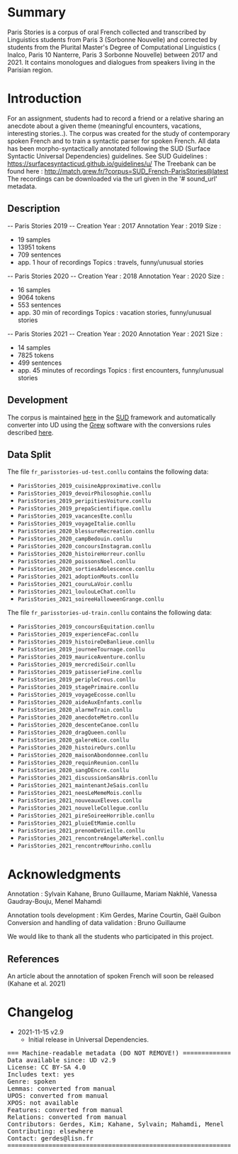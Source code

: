 # Summary

Paris Stories is a corpus of oral French collected and transcribed by Linguistics students from Paris 3 (Sorbonne Nouvelle) and corrected by students from the Plurital Master's Degree of Computational Linguistics ( Inalco, Paris 10 Nanterre, Paris 3 Sorbonne Nouvelle) between 2017 and 2021.
It contains monologues and dialogues from speakers living in the Parisian region.


# Introduction

For an assignment, students had to record a friend or a relative sharing an anecdote about a given theme (meaningful encounters, vacations, interesting stories..).
The corpus was created for the study of contemporary spoken French and to train a syntactic parser for spoken French.
All data has been morpho-syntactically annotated following the SUD (Surface Syntactic Universal Dependencies) guidelines.
See SUD Guidelines : https://surfacesyntacticud.github.io/guidelines/u/
The Treebank can be found here : http://match.grew.fr/?corpus=SUD_French-ParisStories@latest
The recordings can be downloaded via the url given in the '# sound_url' metadata.

## Description

-- Paris Stories 2019 --
Creation Year : 2017
Annotation Year : 2019
Size :
- 19 samples
- 13951 tokens
- 709 sentences
- app. 1 hour of recordings
Topics : travels, funny/unusual stories

-- Paris Stories 2020 --
Creation Year : 2018
Annotation Year : 2020
Size :
- 16 samples
- 9064 tokens
- 553 sentences
- app. 30 min of recordings
Topics : vacation stories, funny/unusual stories


-- Paris Stories 2021 --
Creation Year : 2020
Annotation Year : 2021
Size :
- 14 samples
- 7825 tokens
- 499 sentences
- app. 45 minutes of recordings
Topics : first encounters, funny/unusual stories

## Development

The corpus is maintained [here](https://github.com/surfacesyntacticud/SUD_French-ParisStories) in the [SUD](https://surfacesyntacticud.github.io/) framework and automatically converter into UD using the [Grew](https://grew.fr) software with the conversions rules described [here](https://github.com/surfacesyntacticud/tools/tree/master/converter).

## Data Split

The file `fr_parisstories-ud-test.conllu` contains the following data:

  * `ParisStories_2019_cuisineApproximative.conllu`
  * `ParisStories_2019_devoirPhilosophie.conllu`
  * `ParisStories_2019_peripitiesVoiture.conllu`
  * `ParisStories_2019_prepaScientifique.conllu`
  * `ParisStories_2019_vacancesEte.conllu`
  * `ParisStories_2019_voyageItalie.conllu`
  * `ParisStories_2020_blessureRecreation.conllu`
  * `ParisStories_2020_campBedouin.conllu`
  * `ParisStories_2020_concoursInstagram.conllu`
  * `ParisStories_2020_histoireHorreur.conllu`
  * `ParisStories_2020_poissonsNoel.conllu`
  * `ParisStories_2020_sortiesAdolescence.conllu`
  * `ParisStories_2021_adoptionMouts.conllu`
  * `ParisStories_2021_couruLaVoir.conllu`
  * `ParisStories_2021_loulouLeChat.conllu`
  * `ParisStories_2021_soireeHalloweenGrange.conllu`

The file `fr_parisstories-ud-train.conllu` contains the following data:

  * `ParisStories_2019_concoursEquitation.conllu`
  * `ParisStories_2019_experienceFac.conllu`
  * `ParisStories_2019_histoireDeBanlieue.conllu`
  * `ParisStories_2019_journeeTournage.conllu`
  * `ParisStories_2019_mauriceAventure.conllu`
  * `ParisStories_2019_mercrediSoir.conllu`
  * `ParisStories_2019_patisserieFine.conllu`
  * `ParisStories_2019_peripleCrous.conllu`
  * `ParisStories_2019_stagePrimaire.conllu`
  * `ParisStories_2019_voyageEcosse.conllu`
  * `ParisStories_2020_aideAuxEnfants.conllu`
  * `ParisStories_2020_alarmeTrain.conllu`
  * `ParisStories_2020_anecdoteMetro.conllu`
  * `ParisStories_2020_descenteCanoe.conllu`
  * `ParisStories_2020_dragQueen.conllu`
  * `ParisStories_2020_galereNice.conllu`
  * `ParisStories_2020_histoireOurs.conllu`
  * `ParisStories_2020_maisonAbondonnee.conllu`
  * `ParisStories_2020_requinReunion.conllu`
  * `ParisStories_2020_sangDEncre.conllu`
  * `ParisStories_2021_discussionSansAbris.conllu`
  * `ParisStories_2021_maintenantJeSais.conllu`
  * `ParisStories_2021_neesLeMemeMois.conllu`
  * `ParisStories_2021_nouveauxEleves.conllu`
  * `ParisStories_2021_nouvelleCollegue.conllu`
  * `ParisStories_2021_pireSoireeHorrible.conllu`
  * `ParisStories_2021_pluieEtMamie.conllu`
  * `ParisStories_2021_prenomDeVieille.conllu`
  * `ParisStories_2021_rencontreAngelaMerkel.conllu`
  * `ParisStories_2021_rencontreMourinho.conllu`



# Acknowledgments

Annotation : Sylvain Kahane, Bruno Guillaume, Mariam Nakhlé, Vanessa Gaudray-Bouju, Menel Mahamdi

Annotation tools development : Kim Gerdes, Marine Courtin, Gaël Guibon
Conversion and handling of data validation : Bruno Guillaume

We would like to thank all the students who participated in this project.


## References

An article about the annotation of spoken French will soon be released (Kahane et al. 2021)


# Changelog

* 2021-11-15 v2.9
  * Initial release in Universal Dependencies.


<pre>
=== Machine-readable metadata (DO NOT REMOVE!) ================================
Data available since: UD v2.9
License: CC BY-SA 4.0
Includes text: yes
Genre: spoken
Lemmas: converted from manual
UPOS: converted from manual
XPOS: not available
Features: converted from manual
Relations: converted from manual
Contributors: Gerdes, Kim; Kahane, Sylvain; Mahamdi, Menel
Contributing: elsewhere
Contact: gerdes@lisn.fr
===============================================================================
</pre>
